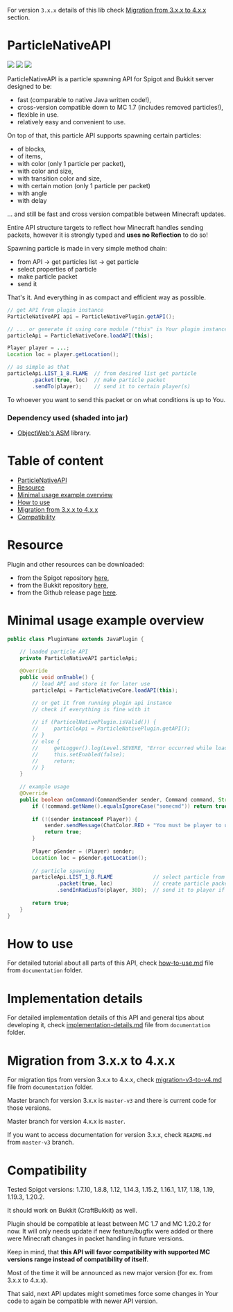 For version `3.x.x` details of this lib check [Migration from 3.x.x to 4.x.x](#migration-from-3xx-to-4xx)
section.

# ParticleNativeAPI
[![](https://img.shields.io/github/v/release/fierioziy/particlenativeapi)](https://github.com/Fierioziy/ParticleNativeAPI/releases)
[![](https://img.shields.io/github/release-date/fierioziy/particlenativeapi)](https://github.com/Fierioziy/ParticleNativeAPI/releases)
[![](https://img.shields.io/github/issues/fierioziy/particlenativeapi)](https://github.com/Fierioziy/ParticleNativeAPI/issues)

ParticleNativeAPI is a particle spawning API for Spigot and Bukkit server designed to be:
- fast (comparable to native Java written code!),
- cross-version compatible down to MC 1.7 (includes removed particles!),
- flexible in use.
- relatively easy and convenient to use.

On top of that, this particle API supports spawning certain particles:
- of blocks,
- of items,
- with color (only 1 particle per packet),
- with color and size,
- with transition color and size,
- with certain motion (only 1 particle per packet)
- with angle
- with delay

... and still be fast and cross version compatible between Minecraft updates.

Entire API structure targets to reflect how Minecraft handles
sending packets, however it is strongly typed and **uses no Reflection** to do so!

Spawning particle is made in very simple method chain:
- from API -> get particles list -> get particle
- select properties of particle
- make particle packet
- send it

That's it. And everything in as compact and efficient way as possible.

```java
// get API from plugin instance
ParticleNativeAPI api = ParticleNativePlugin.getAPI();

// ... or generate it using core module ("this" is Your plugin instance)
particleApi = ParticleNativeCore.loadAPI(this);

Player player = ...;
Location loc = player.getLocation();

// as simple as that
particleApi.LIST_1_8.FLAME  // from desired list get particle
        .packet(true, loc)  // make particle packet
        .sendTo(player);    // send it to certain player(s)
```

To whoever you want to send this packet or on what conditions is up to You. 

### Dependency used (shaded into jar)
- [ObjectWeb's ASM](https://asm.ow2.io/) library.

# Table of content
- [ParticleNativeAPI](#particlenativeapi)
- [Resource](#resource)
- [Minimal usage example overview](#minimal-usage-example-overview)
- [How to use](#how-to-use)
- [Migration from 3.x.x to 4.x.x](#migration-from-3xx-to-4xx)
- [Compatibility](#compatibility)

# Resource
Plugin and other resources can be downloaded:
- from the Spigot repository [here](https://www.spigotmc.org/resources/particlenativeapi-1-7.76480/),
- from the Bukkit repository [here](https://dev.bukkit.org/projects/particlenativeapi),
- from the Github release page [here](https://github.com/Fierioziy/ParticleNativeAPI/releases).

# Minimal usage example overview
```java
public class PluginName extends JavaPlugin {

    // loaded particle API
    private ParticleNativeAPI particleApi;
 
    @Override
    public void onEnable() {
        // load API and store it for later use
        particleApi = ParticleNativeCore.loadAPI(this);

        // or get it from running plugin api instance
        // check if everything is fine with it
      
        // if (ParticelNativePlugin.isValid()) {
        //     particleApi = ParticleNativePlugin.getAPI();
        // }
        // else {
        //     getLogger().log(Level.SEVERE, "Error occurred while loading dependency.");
        //     this.setEnabled(false);
        //     return;
        // }
    }
 
    // example usage
    @Override
    public boolean onCommand(CommandSender sender, Command command, String label, String[] args) {
        if (!command.getName().equalsIgnoreCase("somecmd")) return true;
 
        if (!(sender instanceof Player)) {
            sender.sendMessage(ChatColor.RED + "You must be player to use this command!");
            return true;
        }
 
        Player pSender = (Player) sender;
        Location loc = pSender.getLocation();
 
        // particle spawning
        particleApi.LIST_1_8.FLAME             // select particle from list
                .packet(true, loc)             // create particle packet
                .sendInRadiusTo(player, 30D);  // send it to player if in 30 block radius
 
        return true;
    }
}
```

# How to use
For detailed tutorial about all parts of this API, check
[how-to-use.md](documentation/how-to-use.md) file
from `documentation` folder.

# Implementation details
For detailed implementation details of this API and general tips
about developing it, check
[implementation-details.md](documentation/implementation-details.md) file
from `documentation` folder.

# Migration from 3.x.x to 4.x.x
For migration tips from version 3.x.x to 4.x.x, check
[migration-v3-to-v4.md](documentation/migration-v3-to-v4.md) file
from `documentation` folder.

Master branch for version 3.x.x is `master-v3` and there is
current code for those versions.

Master branch for version 4.x.x is `master`.

If you want to access documentation for version 3.x.x, check `README.md`
from `master-v3` branch.

# Compatibility
Tested Spigot versions: 1.7.10, 1.8.8, 1.12, 1.14.3, 1.15.2, 1.16.1, 
1.17, 1.18, 1.19, 1.19.3, 1.20.2.

It should work on Bukkit (CraftBukkit) as well.

Plugin should be compatible at least between MC 1.7 and MC 1.20.2 for now.
It will only needs update if new feature/bugfix were added
or there were Minecraft changes in packet handling in future versions.

Keep in mind, that **this API will favor compatibility
with supported MC versions range instead of compatibility of itself**.

Most of the time it will be announced as new major
version (for ex. from 3.x.x to 4.x.x).

That said, next API updates might sometimes force some changes
in Your code to again be compatible with newer API version.